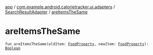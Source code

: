 [app](../../index.md) / [com.example.android.calorietracker.ui.adapters](../index.md) / [SearchResultAdapter](index.md) / [areItemsTheSame](./are-items-the-same.md)

# areItemsTheSame

`fun areItemsTheSame(oldItem: `[`FoodProperty`](../../com.example.android.calorietracker.data.network.dto/-food-property/index.md)`, newItem: `[`FoodProperty`](../../com.example.android.calorietracker.data.network.dto/-food-property/index.md)`): `[`Boolean`](https://kotlinlang.org/api/latest/jvm/stdlib/kotlin/-boolean/index.html)